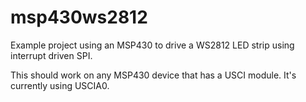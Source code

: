 # msp430ws2812
Example project using an MSP430 to drive a WS2812 LED strip using interrupt driven SPI.

This should work on any MSP430 device that has a USCI module. It's currently using USCIA0.
